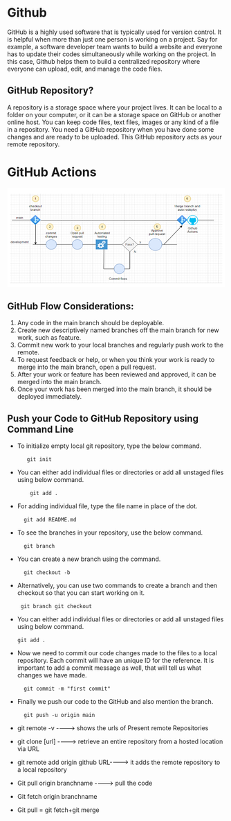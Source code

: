 # Github

GitHub is a highly used software that is typically used for version control. It is helpful when more than just one person is working on a project. Say for example, a software developer team wants to build a website and everyone has to update their codes simultaneously while working on the project. In this case, Github helps them to build a centralized repository where everyone can upload, edit, and manage the code files.

## GitHub Repository?

A repository is a storage space where your project lives. It can be local to a folder on your computer, or it can be a storage space on GitHub  or another online host. You can keep code files, text files, images or any kind of a file in a repository. You need a GitHub repository when you have done some changes and are ready to be uploaded. This GitHub repository acts as your remote repository.

# GitHub Actions

![](./image/githubactions.PNG)

## GitHub Flow Considerations:


1.	Any code in the main branch should be deployable.
2.	Create new descriptively named branches off the main branch for new work, such as feature.
3.	Commit new work to your local branches and regularly push work to the remote.
4.	To request feedback or help, or when you think your work is ready to merge into the main branch, open a pull request.
5.	After your work or feature has been reviewed and approved, it can be merged into the main branch.
6.	Once your work has been merged into the main branch, it should be deployed immediately.


## Push your Code to GitHub Repository using Command Line


- To initialize empty local git repository, type the below command.

         git init

- You can either add individual files or directories or add all unstaged files using below command.

          git add .

- For adding individual file, type the file name in place of the dot.

        git add README.md

- To see the branches in your repository, use the below command.

        git branch

- You can create a new branch using the command.

        git checkout -b

- Alternatively, you can use two commands to create a branch and then checkout so that you can start working on it.

       git branch git checkout

- You can either add individual files or directories or add all unstaged files using below command.

      git add .

- Now we need to commit our code changes made to the files to a local repository. Each commit will have an unique ID for the reference. It is important to add a commit message as well, that will tell us what changes we have made.

        git commit -m "first commit"

- Finally we push our code to the GitHub and also mention the branch.

        git push -u origin main

- git remote -v   ----> shows the urls of Present remote Repositories
- git clone [url] ----> retrieve an entire repository from a hosted location via URL
 - git remote add origin github URL----> it adds the remote repository to a local repository
- Git pull origin branchname ----> pull the code 
- Git fetch origin branchname
- Git pull = git fetch+git merge

